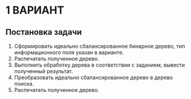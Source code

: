 # 1 ВАРИАНТ
## Постановка задачи
1. Сформировать идеально сбалансированное бинарное дерево, тип информационного поля указан в варианте.
2. Распечатать полученное дерево.
3. Выполнить обработку дерева в соответствии с заданием, вывести полученный результат.
4. Преобразовать идеально сбалансированное дерево в дерево поиска.
5. Распечатать полученное дерево.
